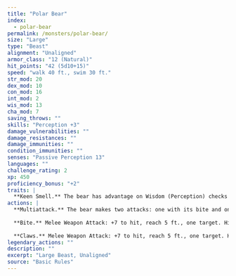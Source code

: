 ```yaml
---
title: "Polar Bear"
index:
  - polar-bear
permalink: /monsters/polar-bear/
size: "Large"
type: "Beast"
alignment: "Unaligned"
armor_class: "12 (Natural)"
hit_points: "42 (5d10+15)"
speed: "walk 40 ft., swim 30 ft."
str_mod: 20
dex_mod: 10
con_mod: 16
int_mod: 2
wis_mod: 13
cha_mod: 7
saving_throws: ""
skills: "Perception +3"
damage_vulnerabilities: ""
damage_resistances: ""
damage_immunities: ""
condition_immunities: ""
senses: "Passive Perception 13"
languages: ""
challenge_rating: 2
xp: 450
proficiency_bonus: "+2"
traits: |
  **Keen Smell.** The bear has advantage on Wisdom (Perception) checks that rely on smell.
actions: |
  **Multiattack.** The bear makes two attacks: one with its bite and one with its claws.
  
  **Bite.** Melee Weapon Attack: +7 to hit, reach 5 ft., one target. Hit: 9 (1d8 + 5) piercing damage.
  
  **Claws.** Melee Weapon Attack: +7 to hit, reach 5 ft., one target. Hit: 12 (2d6 + 5) slashing damage.  
legendary_actions: ""
description: ""
excerpt: "Large Beast, Unaligned"
source: "Basic Rules"
---
```


